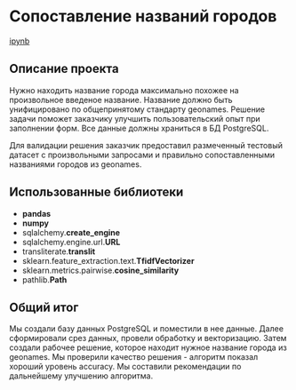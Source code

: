 # Сопоставление названий городов
[ipynb](https://github.com/tkachuk45/portfolio/blob/main/geonames/geonames_project.ipynb)

## Описание проекта
Нужно находить название города максимально похожее на произвольное введеное название. Название должно быть унифицировано по общепринятому стандарту geonames. Решение задачи поможет заказчику улучшить пользовательский опыт при заполнении форм. Все данные должны храниться в БД PostgreSQL.

Для валидации решения заказчик предоставил размеченный тестовый датасет с произвольными запросами и правильно сопоставленными названиями городов из geonames.

## Использованные библиотеки
- **pandas**
- **numpy**
- sqlalchemy.**create_engine**
- sqlalchemy.engine.url.**URL**
- transliterate.**translit**
- sklearn.feature_extraction.text.**TfidfVectorizer**
- sklearn.metrics.pairwise.**cosine_similarity**
- pathlib.**Path**


## Общий итог
Мы создали базу данных PostgreSQL и поместили в нее данные. Далее сформировали срез данных, провели обработку и векторизацию. Затем создали рабочее решение, которое находит нужное название города из geonames. Мы проверили качество решения - алгоритм показал хороший уровень accuracy. Мы составили рекомендации по дальнейшему улучшению алгоритма.

